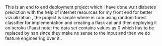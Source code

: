 This is an end to end deployment project which i have done w.r.t diabetes prediction with the help of internet resources for my front end for better vizualization 
, the project is simple where in i am using random forest classifier for implementation and creating a flask api and then deploying it on heroku (Paas)
note:
the data set contains values as 0 which has to be replaced by nan since they make no sense to the input and then we do feature engineering over it .
